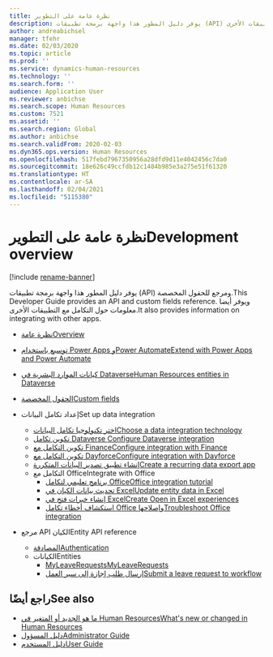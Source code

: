 ```yaml
---
title: نظرة عامة على التطوير
description: يوفر دليل المطور هذا واجهة برمجة تطبيقات (API) ومرجع للحقول المخصصة. ويوفر أيضا معلومات حول التكامل مع التطبيقات الأخرى.
author: andreabichsel
manager: tfehr
ms.date: 02/03/2020
ms.topic: article
ms.prod: ''
ms.service: dynamics-human-resources
ms.technology: ''
ms.search.form: ''
audience: Application User
ms.reviewer: anbichse
ms.search.scope: Human Resources
ms.custom: 7521
ms.assetid: ''
ms.search.region: Global
ms.author: anbichse
ms.search.validFrom: 2020-02-03
ms.dyn365.ops.version: Human Resources
ms.openlocfilehash: 517febd7967350956a28dfd9d11e4042456c7da0
ms.sourcegitcommit: 18e626c49ccfdb12c1484b985e3a275e51f61320
ms.translationtype: HT
ms.contentlocale: ar-SA
ms.lasthandoff: 02/04/2021
ms.locfileid: "5115380"
---
```

# <a name="development-overview"></a><span data-ttu-id="5b5cc-104">نظرة عامة على التطوير</span><span class="sxs-lookup"><span data-stu-id="5b5cc-104">Development overview</span></span>

[!include [rename-banner](~/includes/cc-data-platform-banner.md)]

<span data-ttu-id="5b5cc-105">يوفر دليل المطور هذا واجهة برمجة تطبيقات (API) ومرجع للحقول المخصصة.</span><span class="sxs-lookup"><span data-stu-id="5b5cc-105">This Developer Guide provides an API and custom fields reference.</span></span> <span data-ttu-id="5b5cc-106">ويوفر أيضا معلومات حول التكامل مع التطبيقات الأخرى.</span><span class="sxs-lookup"><span data-stu-id="5b5cc-106">It also provides information on integrating with other apps.</span></span>

- [<span data-ttu-id="5b5cc-107">نظرة عامة</span><span class="sxs-lookup"><span data-stu-id="5b5cc-107">Overview</span></span>](hr-developer-overview.md)

- [<span data-ttu-id="5b5cc-108">توسيع باستخدام Power Apps وPower Automate</span><span class="sxs-lookup"><span data-stu-id="5b5cc-108">Extend with Power Apps and Power Automate</span></span>](hr-developer-power-apps.md)

- [<span data-ttu-id="5b5cc-109">كيانات الموارد البشرية في Dataverse</span><span class="sxs-lookup"><span data-stu-id="5b5cc-109">Human Resources entities in Dataverse</span></span>](hr-developer-entities.md)

- [<span data-ttu-id="5b5cc-110">الحقول المخصصة</span><span class="sxs-lookup"><span data-stu-id="5b5cc-110">Custom fields</span></span>](hr-developer-custom-fields.md)

- <span data-ttu-id="5b5cc-111">إعداد تكامل البيانات</span><span class="sxs-lookup"><span data-stu-id="5b5cc-111">Set up data integration</span></span>
  - [<span data-ttu-id="5b5cc-112">اختر تكنولوجيا تكامل البيانات</span><span class="sxs-lookup"><span data-stu-id="5b5cc-112">Choose a data integration technology</span></span>](hr-admin-integration-choose-technology.md)
  - [<span data-ttu-id="5b5cc-113">تكوين تكامل Dataverse </span><span class="sxs-lookup"><span data-stu-id="5b5cc-113">Configure Dataverse integration</span></span>](hr-admin-integration-common-data-service.md)
  - [<span data-ttu-id="5b5cc-114">تكوين التكامل مع Finance</span><span class="sxs-lookup"><span data-stu-id="5b5cc-114">Configure integration with Finance</span></span>](hr-admin-integration-finance.md)
  - [<span data-ttu-id="5b5cc-115">تكوين التكامل مع Dayforce</span><span class="sxs-lookup"><span data-stu-id="5b5cc-115">Configure integration with Dayforce</span></span>](hr-admin-integration-dayforce.md)
  - [<span data-ttu-id="5b5cc-116">إنشاء تطبيق تصدير البيانات المتكررة</span><span class="sxs-lookup"><span data-stu-id="5b5cc-116">Create a recurring data export app</span></span>](hr-admin-integration-recurring-data-export.md)
  - <span data-ttu-id="5b5cc-117">التكامل مع Office</span><span class="sxs-lookup"><span data-stu-id="5b5cc-117">Integrate with Office</span></span>
    - [<span data-ttu-id="5b5cc-118">برنامج تعليمي لتكامل Office</span><span class="sxs-lookup"><span data-stu-id="5b5cc-118">Office integration tutorial</span></span>](../dev-itpro/office-integration/office-integration-tutorial.md?toc=/dynamics365/unified-operations/talent/toc.json)
    - [<span data-ttu-id="5b5cc-119">تحديث بيانات الكيان في Excel</span><span class="sxs-lookup"><span data-stu-id="5b5cc-119">Update entity data in Excel</span></span>](../dev-itpro/office-integration/use-excel-add-in.md?toc=/dynamics365/unified-operations/talent/toc.json)
    - [<span data-ttu-id="5b5cc-120">إنشاء خبرات فتح في Excel</span><span class="sxs-lookup"><span data-stu-id="5b5cc-120">Create Open in Excel experiences</span></span>](../dev-itpro/office-integration/office-integration-edit-excel.md?toc=/dynamics365/unified-operations/talent/toc.json)
    - [<span data-ttu-id="5b5cc-121">استكشاف أخطاء تكامل Office وإصلاحها</span><span class="sxs-lookup"><span data-stu-id="5b5cc-121">Troubleshoot Office integration</span></span>](../dev-itpro/office-integration/office-integration-troubleshooting.md?toc=/dynamics365/unified-operations/talent/toc.json)

- <span data-ttu-id="5b5cc-122">مرجع API الكيان</span><span class="sxs-lookup"><span data-stu-id="5b5cc-122">Entity API reference</span></span>
  - [<span data-ttu-id="5b5cc-123">المصادقة</span><span class="sxs-lookup"><span data-stu-id="5b5cc-123">Authentication</span></span>](hr-developer-api-authentication.md)
  - <span data-ttu-id="5b5cc-124">الكيانات</span><span class="sxs-lookup"><span data-stu-id="5b5cc-124">Entities</span></span>
    - [<span data-ttu-id="5b5cc-125">MyLeaveRequests</span><span class="sxs-lookup"><span data-stu-id="5b5cc-125">MyLeaveRequests</span></span>](hr-developer-api-myleaverequests-overview.md)
    - [<span data-ttu-id="5b5cc-126">إرسال طلب إجازة إلى سير العمل</span><span class="sxs-lookup"><span data-stu-id="5b5cc-126">Submit a leave request to workflow</span></span>](hr-developer-api-myleaverequests-submit.md)

## <a name="see-also"></a><span data-ttu-id="5b5cc-127">راجع أيضًا</span><span class="sxs-lookup"><span data-stu-id="5b5cc-127">See also</span></span>

- [<span data-ttu-id="5b5cc-128">ما هو الجديد أو المتغير في Human Resources</span><span class="sxs-lookup"><span data-stu-id="5b5cc-128">What's new or changed in Human Resources</span></span>](hr-admin-whats-new.md)
- [<span data-ttu-id="5b5cc-129">دليل المسؤول</span><span class="sxs-lookup"><span data-stu-id="5b5cc-129">Administrator Guide</span></span>](hr-admin-overview.md)
- [<span data-ttu-id="5b5cc-130">دليل المستخدم</span><span class="sxs-lookup"><span data-stu-id="5b5cc-130">User Guide</span></span>](hr-hrpro-overview.md)
